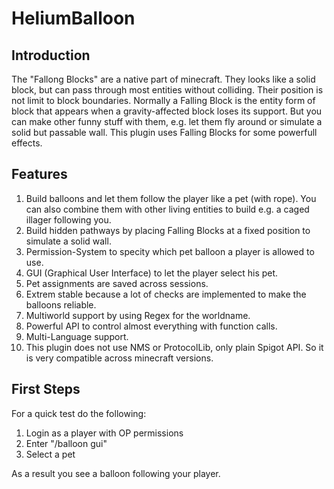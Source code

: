 # HeliumBalloon

## Introduction
The "Fallong Blocks" are a native part of minecraft. They looks like a solid block, but can pass through most entities without colliding. Their position is not limit to block boundaries. Normally a Falling Block is the entity form of block that appears when a gravity-affected block loses its support. But you can make other funny stuff with them, e.g. let them fly around or simulate a solid but passable wall. This plugin uses Falling Blocks for some powerfull effects.

## Features
1. Build balloons and let them follow the player like a pet (with rope). You can also combine them with other living entities to build e.g. a caged illager following you.
2. Build hidden pathways by placing Falling Blocks at a fixed position to simulate a solid wall.
3. Permission-System to specity which pet balloon a player is allowed to use.
4. GUI (Graphical User Interface) to let the player select his pet.
5. Pet assignments are saved across sessions.
7. Extrem stable because a lot of checks are implemented to make the balloons reliable.
6. Multiworld support by using Regex for the worldname.
8. Powerful API to control almost everything with function calls.
9. Multi-Language support.
10. This plugin does not use NMS or ProtocolLib, only plain Spigot API. So it is very compatible across minecraft versions.

## First Steps
For a quick test do the following:
1. Login as a player with OP permissions
2. Enter "/balloon gui"
3. Select a pet

As a result you see a balloon following your player.
